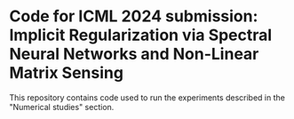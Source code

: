 # Code for ICML 2024 submission: Implicit Regularization via Spectral Neural Networks and Non-Linear Matrix Sensing
This repository contains code used to run the experiments described in the "Numerical studies" section.
